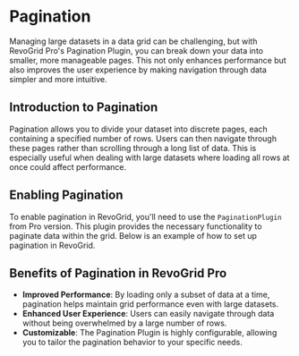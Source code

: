 # Pagination

Managing large datasets in a data grid can be challenging, but with RevoGrid Pro's Pagination Plugin, you can break down your data into smaller, more manageable pages. This not only enhances performance but also improves the user experience by making navigation through data simpler and more intuitive.

## Introduction to Pagination

Pagination allows you to divide your dataset into discrete pages, each containing a specified number of rows. Users can then navigate through these pages rather than scrolling through a long list of data. This is especially useful when dealing with large datasets where loading all rows at once could affect performance.

## Enabling Pagination

To enable pagination in RevoGrid, you'll need to use the `PaginationPlugin` from Pro version. This plugin provides the necessary functionality to paginate data within the grid. Below is an example of how to set up pagination in RevoGrid.

## Benefits of Pagination in RevoGrid Pro

- **Improved Performance**: By loading only a subset of data at a time, pagination helps maintain grid performance even with large datasets.
- **Enhanced User Experience**: Users can easily navigate through data without being overwhelmed by a large number of rows.
- **Customizable**: The Pagination Plugin is highly configurable, allowing you to tailor the pagination behavior to your specific needs.
